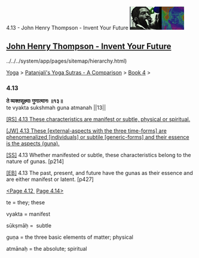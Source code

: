 4.13 - John Henry Thompson - Invent Your Future [![John Henry Thompson - Invent Your Future](../../../_/rsrc/1329567069254/config/customLogo.gif-revision=6.png)](../../../index.html)

[John Henry Thompson - Invent Your Future](../../../index.html)
---------------------------------------------------------------

../../../system/app/pages/sitemap/hierarchy.html)
    

[Yoga](../../../yoga.html)‎ > ‎[Patanjali's Yoga Sutras - A Comparison](../../patanjani.html)‎ > ‎[Book 4](../book-4.html)‎ > ‎

### 4.13

**ते व्यक्तसूक्ष्माः गुणात्मानः ॥१३॥**  
te vyakta sukshmah guna atmanah ||13||  
  
  
[\[RS\] 4.13 These characteristics are manifest or subtle, physical or spiritual.](http://www.ashtangayoga.info/source-texts/yoga-sutra-patanjali/chapter-4/item/te-vyakta-sukshmah-guna-atmanah-13/)  
  
[\[JW\] 4.13 These \[external-aspects with the three time-forms\] are phenomenalized \[individuals\] or subtile \[generic-forms\] and their essence is the aspects (guna).](http://books.google.com/books?id=YzFImjtOxUwC&pg=PA317&ci=82%2C705%2C766%2C82&source=bookclip)  
  
[\[SS\]](http://www.amazon.com/Yoga-Sutras-Patanjali-Commentary-Satchidananda/dp/0932040381) 4.13 Whether manifested or subtle, these characteristics belong to the nature of gunas. \[p214\]  
  
[\[EB\]](http://www.amazon.com/Yoga-Sutras-Patanjali-Translation-Commentary/dp/0865477361/ref=sr_1_1?ie=UTF8&s=books&qid=1250508322&sr=1-1) 4.13 The past, present, and future have the gunas as their essence and are either manifest or latent. \[p427\]  
  
  
[<Page 4.12](412.html)[ ](48.html) [Page 4.14>](414.html)  

te = they; these  
  
vyakta = manifest  
  
sūkṣmāḥ =  subtle  
  
guṇa = the three basic elements of matter; physical  
  
atmānaḥ = the absolute; spiritual

